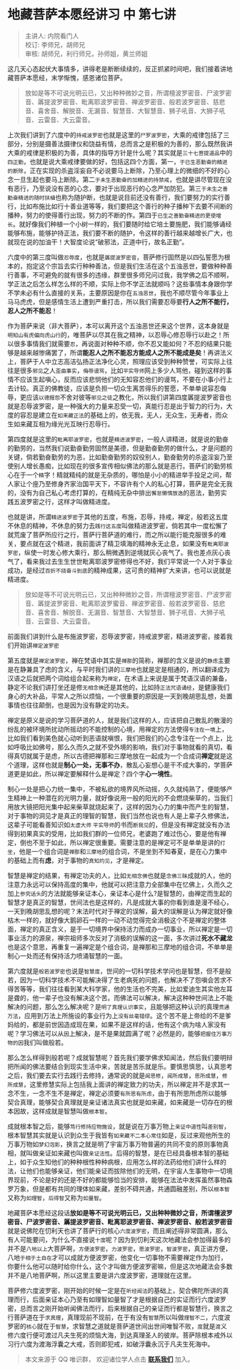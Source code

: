 # 地藏菩萨本愿经讲习 中 第七讲

> 主讲人: 内院看门人 <br />
> 校订: 李师兄，胡师兄 <br />
> 审核: 胡师兄，利行师兄，孙师姐，黄兰师姐 <br />

这几天心态起伏大事情多，讲得老是断断续续的，反正抓紧时间吧，我们接着讲地藏菩萨本愿经，末学惭愧，感恩诸位菩萨。

> 放如是等不可说光明云已，又出种种微妙之音，所谓檀波罗密音、尸波罗密音、羼提波罗密音、毗离耶波罗密音、禅波罗密音、般若波罗密音、慈悲音、喜舍音、解脱音、无漏音、智慧音、大智慧音、狮子吼音、大狮子吼音、云雷音、大云雷音。

上次我们讲到了六度中的`持戒波罗密`也就是这里的`尸罗波罗密`，大乘的戒律包括了三部分，分别是摄善法摄律仪和饶益有情，总而言之是积极的为善的，那么既然我讲大乘的戒律是积极的为善，具体的指导方针是什么呢？其实就是`三十七菩提道品`中的`四正勤`，也就是说大乘戒律要做的好，包括这四个方面，第一，`于已生恶勤奋的精进的断除`，正在实现的杀盗淫妄自不必说要马上断除，乃至心理上的微细的不好的心念一旦生起也要马上断除。第二`于未生恶勤奋的加精进的持禁戒`，也就是讲尽管现在没有恶行，乃至说没有恶的心念，要对于出现恶行的心念严加防犯。第三`于未生之善勤奋精进的随时扶植`也称为随护断，也就是说目前还没有善行，我们要努力的实行善行，比如布施比如行十善业道等等，我们要把这个善行的种子播种下去要不间断的播种，努力的使得善行出现，努力的不断的作。第四于`已生之善勤奋精进的更使增长`。就好像我们种植一个小树一样的，我们要随时给它培土要施肥，我们能够诵经能够布施，能够护持正法，我们要不断的随护，令这样的善行越来越增长广大，也就现在说的加油干！大智度论说“破邪法，正道中行，故名正勤”。

六度中的第三度叫做`忍辱度`，也就是`羼提波罗密音`，菩萨修行固然是以四弘誓愿为根本的，抱定这个宗旨去实行种种善法，但是我们生活在这个五浊恶世，要做种种善行善事，不可避免的就有很多的违缘，群里很多师兄问过我，我学佛之后不顺啊，学正法之后怎么样怎么样的不顺，实际上你不学正法就顺吗？这些事情本身跟你学不学未必有什么直接的关系，主要原因是你在`五浊恶世`，我也不顺尽管今年事业上马马虎虎，但是感情生活上遭到严重打击，所以我们需要忍辱要**行人之所不能行，忍人之所不能忍**！

作为菩萨来说（非大菩萨），本可以离开这个五浊恶世还来这个世界，这本身就是`明知山有虎偏向虎山行`的，唯菩萨以尽其在我之精神，以忍辱心修忍辱行以赴之！所以很多事情我们就需要`忍`，再说面对种种不顺，你不忍又能如何？不忍的结果只能够是越来越惨痛罢了，所谓**能忍人之所不能忍方能成人之所不能成是矣**！再讲法义上，菩萨于人中立志高洁弘扬正法净化心灵，照理应该受到种种赞誉，可实际上往往是很多`邪见`之人`歪曲事实`，`侮辱谩骂`，比如`平实导师`网上多少人骂他，碰到这样的事情不应该生起嗔心，反而应该悲悯他们的无知容忍他们的谩骂，不要在小事小行上去计较。真正的佛教徒，应该是负担一切众生离苦得乐的誓愿，不单单说容忍侮辱，更应该`以德报怨`不舍对彼等`邪见之徒`之教化，所以我们讲第四度羼提波罗密音也就是忍辱波罗密，是一种强大的力量来忍受一切，真能行忍是出于智力的行为，大度的容忍是建立在`如来藏正法`的基础上的，依无我，无人，无众生，无寿者，而众生如来藏互相为缘光光互映行忍辱行。

第四度就是这里的`毗离耶波罗密`，也就是`精进波罗密`，一般人讲精进，就是说的勤奋的勤劳的，当然我们说勤奋勤劳固然是美德，但是勤奋勤劳的做什么，才是问题的关键，倘若勤奋勤劳的为恶，比如勤奋勤劳的奴役别人，勤奋勤劳的杀盗淫妄乃至使别人增长愚痴，比如现在的很多宣传相似佛法的那么就是恶行。菩萨们的勤劳核心在于一个`精`字！精就精纯的就是无杂质的，哪怕是小小的精进举手投足之间，帮人家让个座乃至修身齐家治国平天下，不容许有个人的私心打算，菩萨是完全无我的，没有为自己私心考虑打算的，在精纯无杂中排出`懈怠懒惰放逸`的恶法，勤劳实践五波罗密之行，这样才叫做精进度。

也就是讲，所谓`精进波罗密`于其他的五度，布施，忍辱，持戒，禅定，般若这五度不休息的精神，不休息的努力去`践行这五度`叫做精进波罗密，倘若其中一度松懈了就荒废了菩萨所应行之行，菩萨行菩萨道的难行，而之所以能行能克服很多的难关，要点就在这个精进，我前面讲了精卫填海的精神永无止息，如果没有`毗离耶波罗密`，纵使一时发心修大乘行，那么稍微遇到逆境就灰心丧气了。我也差点灰心丧气了，看来我过去生生世世毗离耶波罗密修得也不好，我们平常说一个人对于事业成功，是经过`百折不挠奋斗到底`的精神成果，这可贵的精神扩大来讲，也可以说就是精进度。

> 放如是等不可说光明云已，又出种种微妙之音，所谓檀波罗密音、尸波罗密音、羼提波罗密音、毗离耶波罗蜜音、禅波罗密音、般若波罗密音、慈悲音、喜舍音、解脱音、无漏音、智慧音、大智慧音、狮子吼音、大狮子吼音、云雷音、大云雷音。

前面我们讲到什么是布施波罗密，忍辱波罗密，持戒波罗密，精进波罗密，接着我们开始讲`禅定波罗密`

第五度就是`禅定波罗密`，禅在梵语中其实是`禅那`的简称，禅那的含义是说的`静虑`主要是在静兼具了虑的含义，与平时我们讲的`三摩地`也就是定是相通的，所以翻译成为汉语之后就把两个词给组合起来称为`禅定`，在术语上来说是属于梵语汉语的兼备，静定不论我们讲打坐还是修`无相念佛`还是其他的，比如持`正法咒语诵经`，是健康我们身心的大补品，平常人之所以烦恼，一个很重要的原因是一天到晚胡思乱想，处置事情也往往颠倒，也是因为没有静定的功夫。

禅定是原义是说的学习菩萨道的人，就是我们这样的人，应该把自己散乱的散漫的纷乱的被环境所扰动所摇动的不能控制的心境，用禅定的方法使得`专注在一境`上，比如我们看到美色就心动听到恶语就嗔恨，我们把我们的心念专注在一个点上，比如呼吸比如佛号，那么久而久之就不受外境的影响，我们对于事物就看的真切，看得真切就属于是虑，所以古德把禅那和三摩地放在一起成为一个合成词**禅定**就是这个道理，这样也就是**制心一处，无事不办**，散乱心妄想心是干不成大事的，学菩萨道更是如此，所以禅定要解释什么是禅定？四个字**心一境性**。

制心一处是把心力统一集中，不被私欲的境界风所动摇，久久就纯熟了，便能够产生精神上一种潜在的光明力量，就好像说用一般的阳光的不会燃烧柴草的，当我们用放大镜把阳光集中起来柴草就烧起来了，这样的因为心力的集中而产生的智慧，对于事物的洞见才是真正的理智的智慧，我们当然也说也有人是上辈子久修佛法，这辈子可能看善知识如`太虚大师` `平实导师`的书而`断我见`的，但是没有禅定就没有办法得到初果真实的受用，比如我们群的一位师兄，老婆跑了难过伤心，要是他有禅定，倒也不至于如此，所以禅定很重要。需要注意的是禅定可不是单单是讲的`打坐`，他是一个组合词是`禅那`和`三摩地`的组合词，不是坐到不知春夏，是在心力集中的基础上而有**虑**，对于事物的`真知灼见`，才是禅定。

智慧是禅定的结果，有禅定功夫的人，比如`无相念佛`也就是`念佛三昧`成就的人，他的注意力永远可以保持高度的集中，他就可以把注意力全部集中在忆佛上，久而久之加上`参究话头`的方法就能够亲证本心，亲证本心是什么?是智慧的，由禅定而生起的智慧才是真正的智慧，世间法也是这样的，凡是成就大事的你看到谁是漫不经心，一天到晚胡思乱想的呢？末法时代对于禅定的误解，最大的误解是认为禅定就好像枯木一样的，就好像大鹅卵石一样的一动不动觉得完全消极这个不是禅定的整体面，禅定的真正含义，是于一切境界中保持活力而成办一切事业，所以禅定是一切事业活力的源泉，禅宗祖师多次反对了消极的误解的这一面，多次讲过**死水不藏龙**也是这个意思，再重复一遍禅定是个组合词，是禅那和三摩地的组合词，不单单是制心一处而还有保持活力喷涌智慧的一面。

第六度就是`般若波罗密`也说是`智慧度`，世间的一切科学技术学问也是智慧，但不是般若，因为一切科学技术不可能解决得了生老病死的问题，也解决不了怨嗔会苦求不得苦等等，我们往往看到某大科学家，他的生活也不完美，比如爱迪生其实他左耳是聋的，他一辈子也没有解决这个苦。而佛法可以解决，解决这种种世间法上不能解决的问题，那么怎么解决呢？是`明了真理认识事实`，且能够把这种认识的真理`贯通万法`，应用到万法上所施设的事业行为上`没有丝毫错缪`。这个苦不是上帝给的不是爹妈给的，都是前世因造成现在果，如果不是这样的话，他有这个病为啥人家没有呢？学习佛法可以从`因`上解决，是不是果就圆满了呢？必然是的，能够`把握住万事万物的因`我们叫做般若。

那么怎么样得到般若呢？成就智慧呢？首先我们要学佛求知闻法，然后我们要明辩把所闻的佛法要结合到现实生活中来，苦就是苦乐就是乐。要慎思慎思，认真思考之后，我们要去实行去践行去修持，通常说的就是`闻思修`，`闻所成慧`，`思所成慧`，`修所成慧`，这里修慧实际上包括我上面讲的禅定致力的功夫，所以禅定并不是求其一念不生，一念不生不是禅定，禅定必须要`有所思有所虑`，由于有所思所虑所以能够契合真理，能够契合真理就是亲证诸法真实也就是如来藏，如来藏是一切存在的根本因故，这样成就是智慧叫做`根本智`。

成就根本智之后，能够`笃行修持应物施设`，就是说在万事万物上`亲证中道性`叫`差别智`，根本智慧其实就是认识到众生于我皆有`如来藏不二本心常住`如是，反过来观他所生的万事万物如`梦幻泡影`，换言之就是明了宇宙万事万物普遍的共同不变的原则事物真相，就叫做亲证如来藏也叫做`亲证法性`。后得的智慧，是在已经具备根本智的基础上，如于众生知他们的种种根性种种病根，应用怎么样的法药给他们讲什么样的法，让他们也能够亲证，他们能亲证而拔除他们的无明，在宇宙人生事物中一切境界现前，不论是好的还是不好的都能够恰当的安排，能够在法法中发挥虽然事物森罗万象，但是都有共同的理体如来藏，差别不碍共通，共通圆融差别，所以`根本智`又称为`如理智`，`后得智`又称为`如量智`。

地藏菩萨本愿经这段话**放如是等不可说光明云已，又出种种微妙之音，所谓檀波罗密音、尸波罗密音、羼提波罗密音、毗离耶波罗密音、禅波罗密音、般若波罗密音**就是说佛陀在忉利天也讲了菩萨行的核心`六度波罗密`，而且阐述得非常圆满，那么有人可能要问，为什么不直接说`十度`呢？因为到忉利天这次地藏法会参加得最多的并不是`八地以上`大菩萨啊，`方便波罗密`，`力波罗密`，`愿波罗密`，`智波罗密`，真正讲方便，八地`于相于土自在`才可以成就方便波罗密，他变化一切事物不需要禅定作为加行，你要什么他可以随时给你什么，这个才叫做方便波罗密嘛，但是这次地藏法会多数并不是八地菩萨啊，所以这里主要是讲六度波罗密，道理就在这里。

菩萨修六度波罗密，刚开始的时候一定是在`听经闻法`的基础上，契合佛陀所讲的真理而行，后面亲证本心乃至有如理智如量智了才是根据自己的实证而行六度波罗密，总而言之刚开始听闻佛法而行，后来根据自己的亲证而行都是智慧行，换言之行菩萨道在于`求真理`，真理现前不现前，在于有没有`智慧`所以叫做`理智不二`，六度波罗密的`核心`就在于`智慧`，求智慧之道就是菩萨道世间出世间唯智不败，`度`就是`渡`义修六度行便可渡过凡夫生死的烦恼大海，到达真理圣人的彼岸。菩萨除根本戒外以习行六度为渡海浮囊之大戒，否则即犯戒，如破浮囊永沉于凡夫生死海中。

> 本文来源于 QQ 唯识群， 欢迎诸位学人点击 **[联系我们](https://mp.weixin.qq.com/s/lZCfWjmLjgNR165Tx4_bCQ)** 加入。
